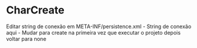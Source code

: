 # CharCreate
Editar string de conexão em META-INF/persistence.xml
<property name="javax.persistence.jdbc.url" value="jdbc:mysql://localhost:3306/chameleon" /> - String de conexão aqui
<property name="javax.persistence.schema-generation.database.action" value="none" /> - Mudar para create na primeira vez que executar o projeto depois voltar para none
